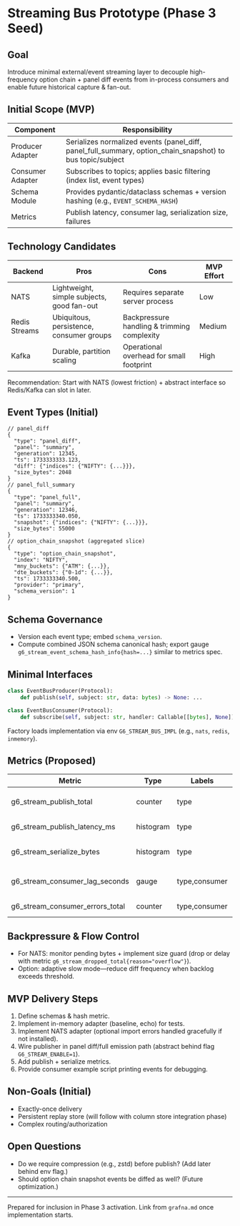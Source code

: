 # Streaming Bus Prototype (Phase 3 Seed)

## Goal
Introduce minimal external/event streaming layer to decouple high-frequency option chain + panel diff events from in-process consumers and enable future historical capture & fan-out.

## Initial Scope (MVP)
| Component | Responsibility |
|-----------|----------------|
| Producer Adapter | Serializes normalized events (panel_diff, panel_full_summary, option_chain_snapshot) to bus topic/subject |
| Consumer Adapter | Subscribes to topics; applies basic filtering (index list, event types) |
| Schema Module | Provides pydantic/dataclass schemas + version hashing (e.g., `EVENT_SCHEMA_HASH`) |
| Metrics | Publish latency, consumer lag, serialization size, failures |

## Technology Candidates
| Backend | Pros | Cons | MVP Effort |
|---------|------|------|-----------|
| NATS | Lightweight, simple subjects, good fan-out | Requires separate server process | Low |
| Redis Streams | Ubiquitous, persistence, consumer groups | Backpressure handling & trimming complexity | Medium |
| Kafka | Durable, partition scaling | Operational overhead for small footprint | High |

Recommendation: Start with NATS (lowest friction) + abstract interface so Redis/Kafka can slot in later.

## Event Types (Initial)
```jsonc
// panel_diff
{
  "type": "panel_diff",
  "panel": "summary",
  "generation": 12345,
  "ts": 1733333333.123,
  "diff": {"indices": {"NIFTY": {...}}},
  "size_bytes": 2048
}
// panel_full_summary
{
  "type": "panel_full",
  "panel": "summary",
  "generation": 12346,
  "ts": 1733333340.050,
  "snapshot": {"indices": {"NIFTY": {...}}},
  "size_bytes": 55000
}
// option_chain_snapshot (aggregated slice)
{
  "type": "option_chain_snapshot",
  "index": "NIFTY",
  "mny_buckets": {"ATM": {...}},
  "dte_buckets": {"0-1d": {...}},
  "ts": 1733333340.500,
  "provider": "primary",
  "schema_version": 1
}
```

## Schema Governance
- Version each event type; embed `schema_version`.
- Compute combined JSON schema canonical hash; export gauge `g6_stream_event_schema_hash_info{hash=...}` similar to metrics spec.

## Minimal Interfaces
```python
class EventBusProducer(Protocol):
    def publish(self, subject: str, data: bytes) -> None: ...

class EventBusConsumer(Protocol):
    def subscribe(self, subject: str, handler: Callable[[bytes], None]) -> None: ...
```
Factory loads implementation via env `G6_STREAM_BUS_IMPL` (e.g., `nats`, `redis`, `inmemory`).

## Metrics (Proposed)
| Metric | Type | Labels | Description |
|--------|------|--------|-------------|
| g6_stream_publish_total | counter | type | Events published per type |
| g6_stream_publish_latency_ms | histogram | type | Publish call latency |
| g6_stream_serialize_bytes | histogram | type | Serialized payload size |
| g6_stream_consumer_lag_seconds | gauge | type,consumer | Approx last event age - now |
| g6_stream_consumer_errors_total | counter | type,consumer | Handler exceptions |

## Backpressure & Flow Control
- For NATS: monitor pending bytes + implement size guard (drop or delay with metric `g6_stream_dropped_total{reason="overflow"}`).
- Option: adaptive slow mode—reduce diff frequency when backlog exceeds threshold.

## MVP Delivery Steps
1. Define schemas & hash metric.
2. Implement in-memory adapter (baseline, echo) for tests.
3. Implement NATS adapter (optional import errors handled gracefully if not installed).
4. Wire publisher in panel diff/full emission path (abstract behind flag `G6_STREAM_ENABLE=1`).
5. Add publish + serialize metrics.
6. Provide consumer example script printing events for debugging.

## Non-Goals (Initial)
- Exactly-once delivery
- Persistent replay store (will follow with column store integration phase)
- Complex routing/authorization

## Open Questions
- Do we require compression (e.g., zstd) before publish? (Add later behind env flag.)
- Should option chain snapshot events be diffed as well? (Future optimization.)

---
Prepared for inclusion in Phase 3 activation. Link from `grafna.md` once implementation starts.
